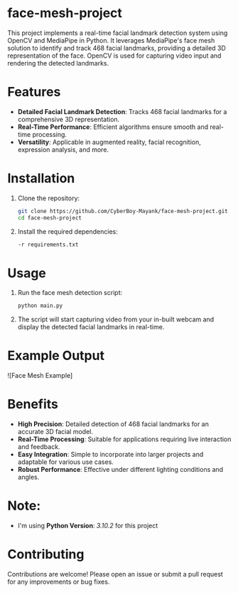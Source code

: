 # face-mesh-project

This project implements a real-time facial landmark detection system using OpenCV and MediaPipe in Python. It leverages MediaPipe's face mesh solution to identify and track 468 facial landmarks, providing a detailed 3D representation of the face. OpenCV is used for capturing video input and rendering the detected landmarks.

# Features

- **Detailed Facial Landmark Detection**: Tracks 468 facial landmarks for a comprehensive 3D representation.
- **Real-Time Performance**: Efficient algorithms ensure smooth and real-time processing.
- **Versatility**: Applicable in augmented reality, facial recognition, expression analysis, and more.

# Installation

1. Clone the repository:
    ```sh
    git clone https://github.com/CyberBoy-Mayank/face-mesh-project.git
    cd face-mesh-project
    ```

2. Install the required dependencies:
    ```sh
    -r requirements.txt
    ```

# Usage

1. Run the face mesh detection script:
    ```sh
    python main.py
    ```

2. The script will start capturing video from your in-built webcam and display the detected facial landmarks in real-time.

# Example Output

![Face Mesh Example]

# Benefits

- **High Precision**: Detailed detection of 468 facial landmarks for an accurate 3D facial model.
- **Real-Time Processing**: Suitable for applications requiring live interaction and feedback.
- **Easy Integration**: Simple to incorporate into larger projects and adaptable for various use cases.
- **Robust Performance**: Effective under different lighting conditions and angles.

# Note:
- I'm using **Python Version**: *3.10.2* for this project

# Contributing

Contributions are welcome! Please open an issue or submit a pull request for any improvements or bug fixes.
